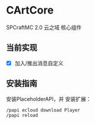 # CArtCore

SPCraftMC 2.0 云之域 核心组件

## 当前实现

- [x] 加入/推出消息自定义

## 安装指南

安装PlaceholderAPI，并 安装扩展：

```
/papi ecloud download Player
/papi reload
```
